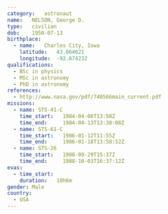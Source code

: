 ```yaml
---
category:	astronaut
name:	NELSON, George D.
type:	civilian
dob:	1950-07-13
birthplace:
  - name:	Charles City, Iowa
    latitude:	43.064621
    longitude:	-92.674232
qualifications:
  - BSc in physics
  - MSc in astronomy
  - PhD in astronomy
references:
  - http://www.nasa.gov/pdf/740566main_current.pdf
missions:
  - name: STS-41-C
    time_start:   1984-04-06T13:58Z
    time_end:     1984-04-13T13:38:08Z
  - name: STS-61-C
    time_start:   1986-01-12T11:55Z
    time_end:     1986-01-18T13:58:52Z
  - name: STS-26
    time_start:   1988-09-29T15:37Z
    time_end:     1988-10-03T16:37:12Z
evas:
  - time_start: 
    duration:   10h6m
gender:	Male
country:
  - USA
---
```

